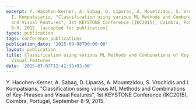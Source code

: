 ```yaml
---
excerpt: Y. Hacohen-Kerner, A. Sabag, D. Liparas, A. Moumtzidou, S. Vrochidis and
  I. Kompatsiaris, "Classification using various ML Methods and Combinations of Key-Phrases
  and Visual Features", 1st KEYSTONE Conference (IKC2015), Coimbra, Portugal, September
  8-9, 2015. (accepted for publication)
types: publication
tags: conference_publications
publication_date: '2015-09-08T00:00:00'
layout: publication
title: Classification using various ML Methods and Combinations of Key-Phrases and
  Visual Features
date: '2015-07-07T12:42:15+03:00'
---
```

<p>Y. Hacohen-Kerner, A. Sabag, D. Liparas, A. Moumtzidou, S. Vrochidis and I. Kompatsiaris, "Classification using various ML Methods and Combinations of Key-Phrases and Visual Features", 1st KEYSTONE Conference (IKC2015), Coimbra, Portugal, September 8-9, 2015.&nbsp;</p>

